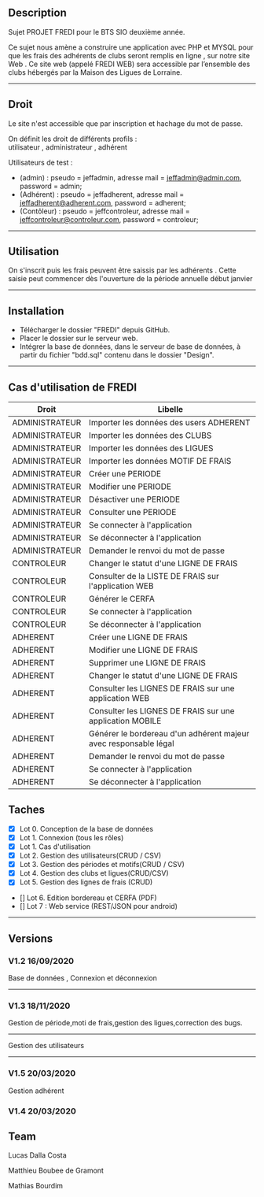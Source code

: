 ## Description

Sujet PROJET FREDI pour le BTS SIO deuxième année.

Ce sujet nous amène a construire une application avec PHP et MYSQL pour que les frais des adhérents de clubs seront remplis en ligne , sur notre site Web . Ce site web (appelé FREDI WEB) sera accessible par l’ensemble des clubs hébergés par la Maison des Ligues de Lorraine.

---

## Droit

Le site n'est accessible que par inscription et hachage du mot de passe.

On définit les droit de différents profils :    
utilisateur , administrateur , adhérent

Utilisateurs de test : 
- (admin) : pseudo = jeffadmin, 
             adresse mail = jeffadmin@admin.com, 
             password = admin;
- (Adhérent) : pseudo = jeffadherent, 
               adresse mail = jeffadherent@adherent.com, 
               password = adherent;
- (Contôleur) : pseudo = jeffcontroleur, 
                adresse mail = jeffcontroleur@controleur.com, 
                password = controleur;
----
## Utilisation 
On s'inscrit puis les frais peuvent être saissis par les adhérents . Cette saisie peut commencer dès l'ouverture de la période annuelle début janvier

---

## Installation 
- Télécharger le dossier "FREDI" depuis GitHub. 
- Placer le dossier sur le serveur web.
- Intégrer la base de données, dans le serveur de base de données, à partir du fichier "bdd.sql" contenu dans le dossier "Design".

---


## Cas d'utilisation de FREDI

| Droit | Libelle|
| ------| ------ | 
| ADMINISTRATEUR | Importer les données des users ADHERENT |
| ADMINISTRATEUR | Importer les données des CLUBS |
| ADMINISTRATEUR | Importer les données des LIGUES |
| ADMINISTRATEUR | Importer les données MOTIF DE FRAIS |
| ADMINISTRATEUR | Créer une PERIODE |
| ADMINISTRATEUR | Modifier une PERIODE |
| ADMINISTRATEUR | Désactiver une PERIODE |
| ADMINISTRATEUR | Consulter une PERIODE |
| ADMINISTRATEUR | Se connecter à l'application |
| ADMINISTRATEUR | Se déconnecter à l'application |
| ADMINISTRATEUR | Demander le renvoi du mot de passe |
| CONTROLEUR | Changer le statut d'une LIGNE DE FRAIS |
| CONTROLEUR | Consulter de la LISTE DE FRAIS sur l'application WEB |
| CONTROLEUR | Générer le CERFA  |
| CONTROLEUR | Se connecter à l'application |
| CONTROLEUR | Se déconnecter à l'application |
| ADHERENT | Créer une LIGNE DE FRAIS |
| ADHERENT | Modifier une LIGNE DE FRAIS |
| ADHERENT | Supprimer une LIGNE DE FRAIS |
| ADHERENT | Changer le statut d'une LIGNE DE FRAIS |
| ADHERENT | Consulter les LIGNES DE FRAIS sur une application WEB|
| ADHERENT | Consulter les LIGNES DE FRAIS sur une application MOBILE |
| ADHERENT | Générer le bordereau d'un adhérent majeur avec responsable légal |
| ADHERENT | Demander le renvoi du mot de passe |
| ADHERENT | Se connecter à l'application |
| ADHERENT | Se déconnecter à l'application |


## Taches 


- [X] Lot 0. Conception de la base de données
- [x] Lot 1. Connexion (tous les rôles) 
- [X] Lot 1. Cas d'utilisation 
- [X] Lot 2. Gestion des utilisateurs(CRUD / CSV)  
- [X] Lot 3. Gestion des périodes et motifs(CRUD / CSV)  
- [x] Lot 4. Gestion des clubs et ligues(CRUD/CSV)  
- [x] Lot 5. Gestion des lignes de frais (CRUD)
- [] Lot 6. Edition bordereau et CERFA (PDF)
- [] Lot 7 : Web service (REST/JSON pour android)


--- 
## Versions


### V1.2 16/09/2020

Base de données , Connexion et déconnexion 

---

### V1.3 18/11/2020

Gestion de période,moti de frais,gestion des ligues,correction des bugs.


---



Gestion des utilisateurs 


---

### V1.5 20/03/2020

Gestion adhérent 

### V1.4 20/03/2020
## Team 

Lucas Dalla Costa

Matthieu Boubee de Gramont

Mathias Bourdim



